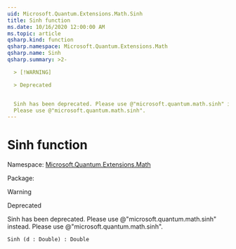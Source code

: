 ```yaml
---
uid: Microsoft.Quantum.Extensions.Math.Sinh
title: Sinh function
ms.date: 10/16/2020 12:00:00 AM
ms.topic: article
qsharp.kind: function
qsharp.namespace: Microsoft.Quantum.Extensions.Math
qsharp.name: Sinh
qsharp.summary: >2-

  > [!WARNING]

  > Deprecated


  Sinh has been deprecated. Please use @"microsoft.quantum.math.sinh" instead.
  Please use @"microsoft.quantum.math.sinh".
---
```


# Sinh function

Namespace: [Microsoft.Quantum.Extensions.Math](xref:Microsoft.Quantum.Extensions.Math)

Package: [](https://nuget.org/packages/)


> [!WARNING]
> Deprecated
Sinh has been deprecated. Please use @"microsoft.quantum.math.sinh" instead.Please use @"microsoft.quantum.math.sinh".

```Q#
Sinh (d : Double) : Double
```
